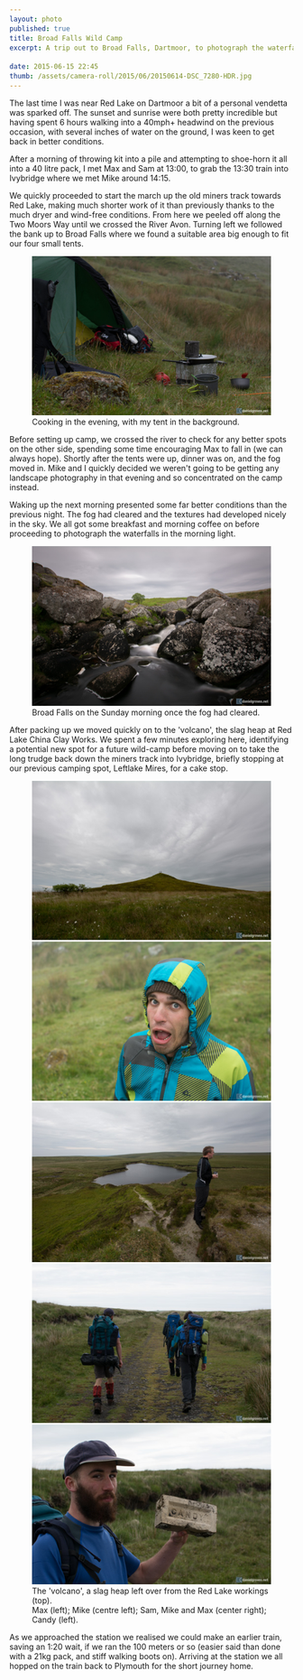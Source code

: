 ```yaml
---
layout: photo
published: true
title: Broad Falls Wild Camp
excerpt: A trip out to Broad Falls, Dartmoor, to photograph the waterfalls with a dramatic backdrop

date: 2015-06-15 22:45
thumb: /assets/camera-roll/2015/06/20150614-DSC_7280-HDR.jpg
---
```


The last time I was near Red Lake on Dartmoor a bit of a personal vendetta was sparked off. The sunset and sunrise were both pretty incredible but having spent 6 hours walking into a 40mph+ headwind on the previous occasion, with several inches of water on the ground, I was keen to get back in better conditions.

After a morning of throwing kit into a pile and attempting to shoe-horn it all into a 40 litre pack, I met Max and Sam at 13:00, to grab the 13:30 train into Ivybridge where we met Mike around 14:15.

We quickly proceeded to start the march up the old miners track towards Red Lake, making much shorter work of it than previously thanks to the much dryer and wind-free conditions. From here we peeled off along the Two Moors Way until we crossed the River Avon. Turning left we followed the bank up to Broad Falls where we found a suitable area big enough to fit our four small tents.

<figure>
  <img src="/assets/camera-roll/2015/06/20150613-DSC_7220.jpg" alt="Cooking in the evening, with my tent in the background. " />
  <figcaption>
    Cooking in the evening, with my tent in the background.
  </figcaption>
</figure>

Before setting up camp, we crossed the river to check for any better spots on the other side, spending some time encouraging Max to fall in (we can always hope). Shortly after the tents were up, dinner was on, and the fog moved in. Mike and I quickly decided we weren't going to be getting any landscape photography in that evening and so concentrated on the camp instead.

Waking up the next morning presented some far better conditions than the previous night. The fog had cleared and the textures had developed nicely in the sky. We all got some breakfast and morning coffee on before proceeding to photograph the waterfalls in the morning light.

<figure>
  <img src="/assets/camera-roll/2015/06/20150614-DSC_7257-HDR.jpg" alt="Broad Falls on the Sunday morning once the fog had cleared. " />
  <figcaption>
    Broad Falls on the Sunday morning once the fog had cleared.
  </figcaption>
</figure>

After packing up we moved quickly on to the 'volcano', the slag heap at Red Lake China Clay Works. We spent a few minutes exploring here, identifying a potential new spot for a future wild-camp before moving on to take the long trudge back down the miners track into Ivybridge,  briefly stopping at our previous camping spot, Leftlake Mires, for a cake stop.

<figure>
  <img src="/assets/camera-roll/2015/06/20150614-DSC_7288-HDR.jpg" alt="The 'volcano'; this is actually an old slag heap at the old Red Lake workings. " />
  <img src="/assets/camera-roll/2015/06/20150613-DSC_7231.jpg" alt="Max. " class="small" />
  <img src="/assets/camera-roll/2015/06/20150614-DSC_7296.jpg" alt="Mike observing the view. " class="small" />
  <img src="/assets/camera-roll/2015/06/20150614-DSC_7299.jpg" alt="Max, Pete and Mike walking back along the old miners track on Sunday. " class="small" />
  <img src="/assets/camera-roll/2015/06/20150614-DSC_7300.jpg" alt="Sam, or Candy? " class="small" />
  <figcaption>
    The 'volcano', a slag heap left over from the Red Lake workings (top). <br />
    Max (left); Mike (centre left); Sam, Mike and Max (center right); Candy (left).
  </figcaption>
</figure>

As we approached the station we realised we could make an earlier train, saving an 1:20 wait, if we ran the 100 meters or so (easier said than done with a 21kg pack, and stiff walking boots on). Arriving at the station we all hopped on the train back to Plymouth for the short journey home.
